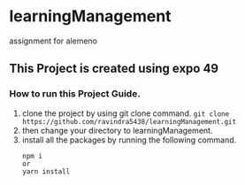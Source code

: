 # learningManagement
assignment for alemeno

## This Project is created using expo 49

### How to run this Project Guide.

1. clone the project by using git clone command.
   `git clone https://github.com/ravindra5438/learningManagement.git`
2. then change your directory to learningManagement.
3. install all the packages by running the following command.
   ```
   npm i
   or
   yarn install
   ```
